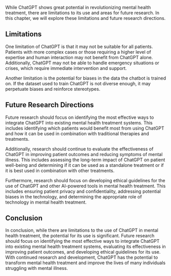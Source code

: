 
While ChatGPT shows great potential in revolutionizing mental health treatment, there are limitations to its use and areas for future research. In this chapter, we will explore these limitations and future research directions.

Limitations
-----------

One limitation of ChatGPT is that it may not be suitable for all patients. Patients with more complex cases or those requiring a higher level of expertise and human interaction may not benefit from ChatGPT alone. Additionally, ChatGPT may not be able to handle emergency situations or crises, which require immediate intervention and support.

Another limitation is the potential for biases in the data the chatbot is trained on. If the dataset used to train ChatGPT is not diverse enough, it may perpetuate biases and reinforce stereotypes.

Future Research Directions
--------------------------

Future research should focus on identifying the most effective ways to integrate ChatGPT into existing mental health treatment systems. This includes identifying which patients would benefit most from using ChatGPT and how it can be used in combination with traditional therapies and treatments.

Additionally, research should continue to evaluate the effectiveness of ChatGPT in improving patient outcomes and reducing symptoms of mental illness. This includes assessing the long-term impact of ChatGPT on patient well-being and determining if it can be used as a standalone treatment or if it is best used in combination with other treatments.

Furthermore, research should focus on developing ethical guidelines for the use of ChatGPT and other AI-powered tools in mental health treatment. This includes ensuring patient privacy and confidentiality, addressing potential biases in the technology, and determining the appropriate role of technology in mental health treatment.

Conclusion
----------

In conclusion, while there are limitations to the use of ChatGPT in mental health treatment, the potential for its use is significant. Future research should focus on identifying the most effective ways to integrate ChatGPT into existing mental health treatment systems, evaluating its effectiveness in improving patient outcomes, and developing ethical guidelines for its use. With continued research and development, ChatGPT has the potential to transform mental health treatment and improve the lives of many individuals struggling with mental illness.
